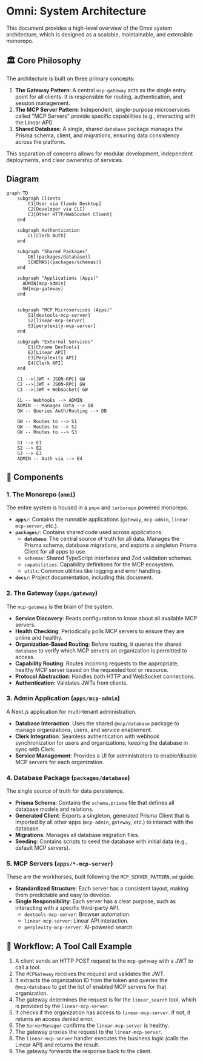 # Omni: System Architecture

This document provides a high-level overview of the Omni system architecture, which is designed as a
scalable, maintainable, and extensible monorepo.

## 🏛️ Core Philosophy

The architecture is built on three primary concepts:

1.  **The Gateway Pattern**: A central `mcp-gateway` acts as the single entry point for all clients.
    It is responsible for routing, authentication, and session management.
2.  **The MCP Server Pattern**: Independent, single-purpose microservices called "MCP Servers"
    provide specific capabilities (e.g., interacting with the Linear API).
3.  **Shared Database**: A single, shared `database` package manages the Prisma schema, client, and
    migrations, ensuring data consistency across the platform.

This separation of concerns allows for modular development, independent deployments, and clear
ownership of services.

## Diagram

```mermaid
graph TD
    subgraph Clients
        C1[User via Claude Desktop]
        C2[Developer via CLI]
        C3[Other HTTP/WebSocket Client]
    end

    subgraph Authentication
        CL[Clerk Auth]
    end

    subgraph "Shared Packages"
        DB[(packages/database)]
        SCHEMAS[(packages/schemas)]
    end

    subgraph "Applications (Apps)"
      ADMIN[mcp-admin]
      GW[mcp-gateway]
    end


    subgraph "MCP Microservices (Apps)"
        S1[devtools-mcp-server]
        S2[linear-mcp-server]
        S3[perplexity-mcp-server]
    end

    subgraph "External Services"
        E1[Chrome DevTools]
        E2[Linear API]
        E3[Perplexity API]
        E4[Clerk API]
    end

    C1 -->|JWT + JSON-RPC| GW
    C2 -->|JWT + JSON-RPC| GW
    C3 -->|JWT + WebSocket| GW

    CL -- Webhooks --> ADMIN
    ADMIN -- Manages Data --> DB
    GW -- Queries Auth/Routing --> DB

    GW -- Routes to --> S1
    GW -- Routes to --> S2
    GW -- Routes to --> S3

    S1 --> E1
    S2 --> E2
    S3 --> E3
    ADMIN -- Auth via --> E4
```

## 🧩 Components

### 1. The Monorepo (`omni`)

The entire system is housed in a `pnpm` and `turborepo` powered monorepo.

- **`apps/`**: Contains the runnable applications (`gateway`, `mcp-admin`, `linear-mcp-server`,
  etc.).
- **`packages/`**: Contains shared code used across applications:
  - **`database`**: The central source of truth for all data. Manages the Prisma schema, database
    migrations, and exports a singleton Prisma Client for all apps to use.
  - `schemas`: Shared TypeScript interfaces and Zod validation schemas.
  - `capabilities`: Capability definitions for the MCP ecosystem.
  - `utils`: Common utilities like logging and error handling.
- **`docs/`**: Project documentation, including this document.

### 2. The Gateway (`apps/gateway`)

The `mcp-gateway` is the brain of the system.

- **Service Discovery**: Reads configuration to know about all available MCP servers.
- **Health Checking**: Periodically polls MCP servers to ensure they are online and healthy.
- **Organization-Based Routing**: Before routing, it queries the shared `database` to verify which
  MCP servers an organization is permitted to access.
- **Capability Routing**: Routes incoming requests to the appropriate, healthy MCP server based on
  the requested tool or resource.
- **Protocol Abstraction**: Handles both HTTP and WebSocket connections.
- **Authentication**: Validates JWTs from clients.

### 3. Admin Application (`apps/mcp-admin`)

A Next.js application for multi-tenant administration.

- **Database Interaction**: Uses the shared `@mcp/database` package to manage organizations, users,
  and service enablement.
- **Clerk Integration**: Seamless authentication with webhook synchronization for users and
  organizations, keeping the database in sync with Clerk.
- **Service Management**: Provides a UI for administrators to enable/disable MCP servers for each
  organization.

### 4. Database Package (`packages/database`)

The single source of truth for data persistence.

- **Prisma Schema**: Contains the `schema.prisma` file that defines all database models and
  relations.
- **Generated Client**: Exports a singleton, generated Prisma Client that is imported by all other
  apps (`mcp-admin`, `gateway`, etc.) to interact with the database.
- **Migrations**: Manages all database migration files.
- **Seeding**: Contains scripts to seed the database with initial data (e.g., default MCP servers).

### 5. MCP Servers (`apps/*-mcp-server`)

These are the workhorses, built following the `MCP_SERVER_PATTERN.md` guide.

- **Standardized Structure**: Each server has a consistent layout, making them predictable and easy
  to develop.
- **Single Responsibility**: Each server has a clear purpose, such as interacting with a specific
  third-party API.
  - `devtools-mcp-server`: Browser automation.
  - `linear-mcp-server`: Linear API interaction.
  - `perplexity-mcp-server`: AI-powered search.

## 🚀 Workflow: A Tool Call Example

1.  A client sends an HTTP POST request to the `mcp-gateway` with a JWT to call a tool.
2.  The `MCPGateway` receives the request and validates the JWT.
3.  It extracts the organization ID from the token and queries the `@mcp/database` to get the list
    of enabled MCP servers for that organization.
4.  The gateway determines the request is for the `linear_search` tool, which is provided by the
    `linear-mcp-server`.
5.  It checks if the organization has access to `linear-mcp-server`. If not, it returns an access
    denied error.
6.  The `ServerManager` confirms the `linear-mcp-server` is healthy.
7.  The gateway proxies the request to the `linear-mcp-server`.
8.  The `linear-mcp-server` handler executes the business logic (calls the Linear API) and returns
    the result.
9.  The gateway forwards the response back to the client.
